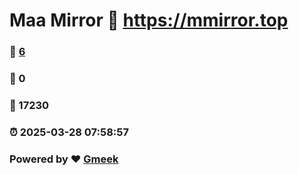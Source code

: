 # Maa Mirror :link: https://mmirror.top 
### :page_facing_up: [6](https://mmirror.top/tag.html) 
### :speech_balloon: 0 
### :hibiscus: 17230 
### :alarm_clock: 2025-03-28 07:58:57 
### Powered by :heart: [Gmeek](https://github.com/Meekdai/Gmeek)
